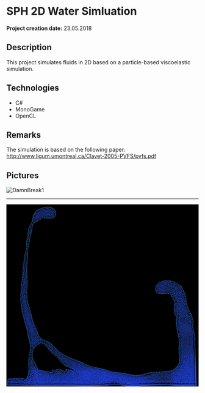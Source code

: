 # SPH 2D Water Simluation

__Project creation date:__ 23.05.2018

## Description
This project simulates fluids in 2D based on a particle-based viscoelastic simulation.

## Technologies
* C#
* MonoGame
* OpenCL

## Remarks
The simulation is based on the following paper:\
http://www.ligum.umontreal.ca/Clavet-2005-PVFS/pvfs.pdf

## Pictures
![DamnBreak1](SPH_2D_Water_Simluation_1.gif)
***
![DamnBreak2](SPH_2D_Water_Simluation_2.png)
